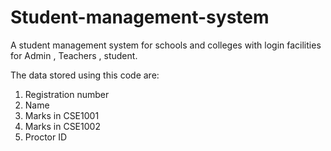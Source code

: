# Student-management-system
A student management system for schools and colleges with login facilities for Admin , Teachers , student.

The data stored using this code are: 
1) Registration number 
2) Name 
3) Marks in CSE1001 
4) Marks in CSE1002 
5) Proctor ID
